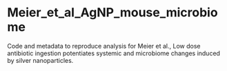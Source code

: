 # Meier_et_al_AgNP_mouse_microbiome
Code and metadata to reproduce analysis for Meier et al., Low dose antibiotic ingestion potentiates systemic and microbiome changes induced by silver nanoparticles.
